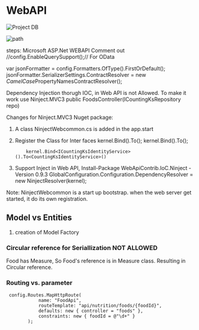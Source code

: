 # WebAPI

![Project DB](https://i.ibb.co/9hH64jb/Data.jpg)

![path](D:\XVIIL\Tech\Projects\WebAPI\CountingKs\counting-ks-master)

steps:
Microsoft ASP.Net WEBAPI
Comment out 
//config.EnableQuerySupport();// For OData


var jsonFormatter = config.Formatters.OfType<JsonMediaTypeFormatter>().FirstOrDefault();
    jsonFormatter.SerializerSettings.ContractResolver = new *CamelCase*PropertyNamesContractResolver();
  
 Dependency Injection thorugh IOC, in Web API is not Allowed. To make it work use Ninject.MVC3
 public FoodsController(ICountingKsRepository repo)
 
 Changes for Ninject.MVC3 Nuget package:
 1. A class NinjectWebcommon.cs is added in the app.start
 2. Register the Class for Inter faces
            kernel.Bind<ICountingKsRepository>().To<CountingKsRepository>();
            kernel.Bind<CountingKsContext>().To<CountingKsContext>();

            kernel.Bind<ICountingKsIdentityService>().To<CountingKsIdentityService>()
 3. Support Inject in Web API, Install-Package WebApiContrib.IoC.Ninject -Version 0.9.3
      GlobalConfiguration.Configuration.DependencyResolver = new NinjectResolver(kernel);

 Note: NinjectWebcommon is a start up bootstrap. when the web server get started, it do its own registration.
 
 ## Model vs Entities
 1. creation of Model Factory
 ### Circular reference for Seriallization NOT ALLOWED
 Food has Measure,  So Food's reference is in Measure class. Resulting in Circular reference.
 
 ### Routing vs. parameter
 
     config.Routes.MapHttpRoute(
                name: "FoodApi",
                routeTemplate: "api/nutrition/foods/{foodId}",
                defaults: new { controller = "foods" },
                constraints: new { foodId = @"\d+" }
            );
 
 
  
